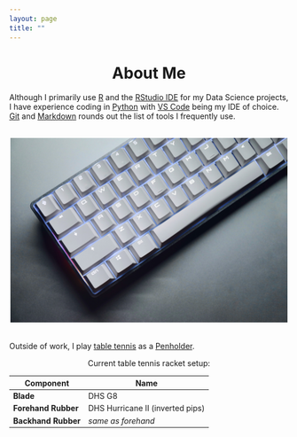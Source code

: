 ```yaml
---
layout: page
title: ""
---
```


<h1 align="center">
    About Me
</h1>

Although I primarily use [R](https://www.r-project.org/) and the [RStudio IDE](https://www.rstudio.com/) for my Data Science projects, I have experience coding in [Python](https://www.python.org/) with [VS Code](https://code.visualstudio.com/) being my IDE of choice. [Git](https://git-scm.com/) and [Markdown](https://www.markdownguide.org/) rounds out the list of tools I frequently use.

<br>

<div style="text-align: center">
    <img src="/Images/mechanical_keyboard.jpg" width="500" />
</div>

<br>

Outside of work, I play [table tennis](https://en.wikipedia.org/wiki/Table_tennis#Penhold) as a [Penholder](https://en.wikipedia.org/wiki/Table_tennis_styles#Penhold_grip).

<div align="center">

Current table tennis racket setup:

|Component|Name|
|---|---|
|**Blade**|DHS G8|
|**Forehand Rubber**|DHS Hurricane II (inverted pips)|
|**Backhand Rubber**|*same as forehand*|

</div>